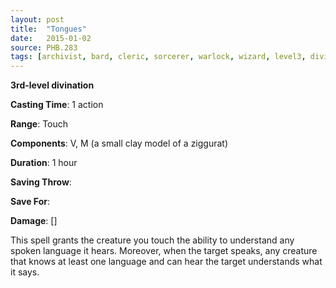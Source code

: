 ```yaml
---
layout: post
title:  "Tongues"
date:   2015-01-02
source: PHB.283
tags: [archivist, bard, cleric, sorcerer, warlock, wizard, level3, divination]
---
```


**3rd-level divination**

**Casting Time**: 1 action

**Range**: Touch

**Components**: V, M (a small clay model of a ziggurat)

**Duration**: 1 hour

**Saving Throw**:

**Save For**:

**Damage**: []

This spell grants the creature you touch the ability to understand any spoken language it hears. Moreover, when the target speaks, any creature that knows at least one language and can hear the target understands what it says.
